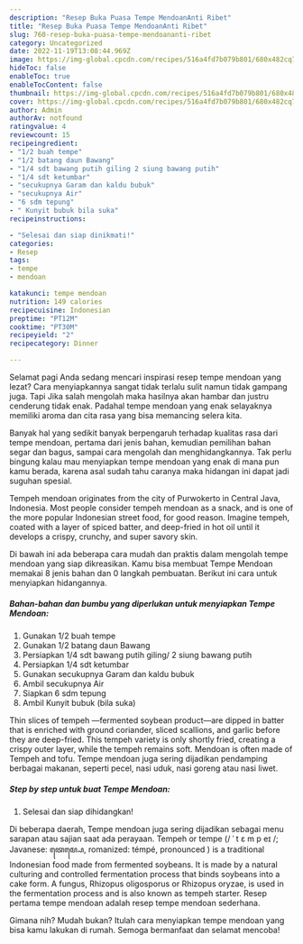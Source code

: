 ```yaml
---
description: "Resep Buka Puasa Tempe MendoanAnti Ribet"
title: "Resep Buka Puasa Tempe MendoanAnti Ribet"
slug: 760-resep-buka-puasa-tempe-mendoananti-ribet
category: Uncategorized
date: 2022-11-19T13:08:44.969Z
image: https://img-global.cpcdn.com/recipes/516a4fd7b079b801/680x482cq70/tempe-mendoan-foto-resep-utama.jpg
hideToc: false
enableToc: true
enableTocContent: false
thumbnail: https://img-global.cpcdn.com/recipes/516a4fd7b079b801/680x482cq70/tempe-mendoan-foto-resep-utama.jpg
cover: https://img-global.cpcdn.com/recipes/516a4fd7b079b801/680x482cq70/tempe-mendoan-foto-resep-utama.jpg
author: Admin
authorAv: notfound
ratingvalue: 4
reviewcount: 15
recipeingredient:
- "1/2 buah tempe"
- "1/2 batang daun Bawang"
- "1/4 sdt bawang putih giling 2 siung bawang putih"
- "1/4 sdt ketumbar"
- "secukupnya Garam dan kaldu bubuk"
- "secukupnya Air"
- "6 sdm tepung"
- " Kunyit bubuk bila suka"
recipeinstructions:

- "Selesai dan siap dinikmati!"
categories:
- Resep
tags:
- tempe
- mendoan

katakunci: tempe mendoan 
nutrition: 149 calories
recipecuisine: Indonesian
preptime: "PT12M"
cooktime: "PT30M"
recipeyield: "2"
recipecategory: Dinner

---
```



Selamat pagi Anda sedang mencari inspirasi resep tempe mendoan yang lezat? Cara menyiapkannya sangat tidak terlalu sulit namun tidak gampang juga. Tapi Jika salah mengolah maka hasilnya akan hambar dan justru cenderung tidak enak. Padahal tempe mendoan yang enak selayaknya memiliki aroma dan cita rasa yang bisa memancing selera kita.


Banyak hal yang sedikit banyak berpengaruh terhadap kualitas rasa dari tempe mendoan, pertama dari jenis bahan, kemudian pemilihan bahan segar dan bagus, sampai cara mengolah dan menghidangkannya. Tak perlu bingung kalau mau menyiapkan tempe mendoan yang enak di mana pun kamu berada, karena asal sudah tahu caranya maka hidangan ini dapat jadi suguhan spesial.

Tempeh mendoan originates from the city of Purwokerto in Central Java, Indonesia. Most people consider tempeh mendoan as a snack, and is one of the more popular Indonesian street food, for good reason. Imagine tempeh, coated with a layer of spiced batter, and deep-fried in hot oil until it develops a crispy, crunchy, and super savory skin.


Di bawah ini ada beberapa cara mudah dan praktis dalam mengolah tempe mendoan yang siap dikreasikan. Kamu bisa membuat Tempe Mendoan memakai 8 jenis bahan dan 0 langkah pembuatan. Berikut ini cara untuk menyiapkan hidangannya.

<!--inarticleads1-->

##### Bahan-bahan dan bumbu yang diperlukan untuk menyiapkan Tempe Mendoan:

1. Gunakan 1/2 buah tempe
1. Gunakan 1/2 batang daun Bawang
1. Persiapkan 1/4 sdt bawang putih giling/ 2 siung bawang putih
1. Persiapkan 1/4 sdt ketumbar
1. Gunakan secukupnya Garam dan kaldu bubuk
1. Ambil secukupnya Air
1. Siapkan 6 sdm tepung
1. Ambil  Kunyit bubuk (bila suka)


Thin slices of tempeh —fermented soybean product—are dipped in batter that is enriched with ground coriander, sliced scallions, and garlic before they are deep-fried. This tempeh variety is only shortly fried, creating a crispy outer layer, while the tempeh remains soft. Mendoan is often made of Tempeh and tofu. Tempe mendoan juga sering dijadikan pendamping berbagai makanan, seperti pecel, nasi uduk, nasi goreng atau nasi liwet. 

<!--inarticleads2-->

##### Step by step untuk buat Tempe Mendoan:


1. Selesai dan siap dihidangkan!

Di beberapa daerah, Tempe mendoan juga sering dijadikan sebagai menu sarapan atau sajian saat ada perayaan. Tempeh or tempe (/ ˈ t ɛ m p eɪ /; Javanese: ꦠꦺꦩ꧀ꦥꦺ, romanized: témpé, pronounced ) is a traditional Indonesian food made from fermented soybeans. It is made by a natural culturing and controlled fermentation process that binds soybeans into a cake form. A fungus, Rhizopus oligosporus or Rhizopus oryzae, is used in the fermentation process and is also known as tempeh starter. Resep pertama tempe mendoan adalah resep tempe mendoan sederhana. 

Gimana nih? Mudah bukan? Itulah cara menyiapkan tempe mendoan yang bisa kamu lakukan di rumah. Semoga bermanfaat dan selamat mencoba!
